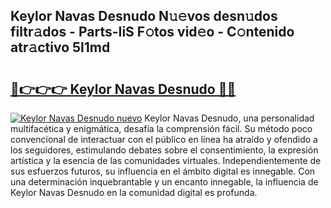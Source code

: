 ## Keylor Navas Desnudo N𝚞𝚎vos desn𝚞dos filtr𝚊dos - Parts-IiS F𝚘tos vid𝚎o - C𝚘ntenido atr𝚊ctivo 5l1md

# <h2><a href="http://mbavh7.tromn.icu/?c=Keylor+Navas+Desnudo">🔗👉👉👉 Keylor Navas Desnudo 🔗🔗</a></h2>

[![Keylor Navas Desnudo nuevo](https://i.imgur.com/pEAQMta.gif)](http://mbavh7.tromn.icu/?c=Keylor+Navas+Desnudo)
Keylor Navas Desnudo, una personalidad multifacética y enigmática, desafía la comprensión fácil. Su método poco convencional de interactuar con el público en línea ha atraído y ofendido a los seguidores, estimulando debates sobre el consentimiento, la expresión artística y la esencia de las comunidades virtuales. Independientemente de sus esfuerzos futuros, su influencia en el ámbito digital es innegable. Con una determinación inquebrantable y un encanto innegable, la influencia de Keylor Navas Desnudo en la comunidad digital es profunda.
